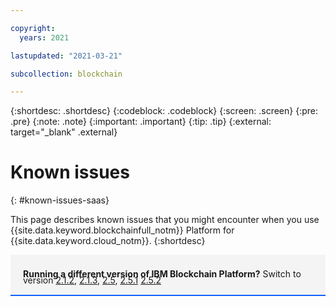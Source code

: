 ```yaml
---

copyright:
  years: 2021

lastupdated: "2021-03-21"

subcollection: blockchain

---
```


{:shortdesc: .shortdesc}
{:codeblock: .codeblock}
{:screen: .screen}
{:pre: .pre}
{:note: .note}
{:important: .important}
{:tip: .tip}
{:external: target="_blank" .external}

# Known issues
{: #known-issues-saas}

This page describes known issues that you might encounter when you use {{site.data.keyword.blockchainfull_notm}} Platform for {{site.data.keyword.cloud_notm}}.
{:shortdesc}

<div style="background-color: #f4f4f4; padding-left: 20px; border-bottom: 2px solid #0f62fe; padding-top: 12px; padding-bottom: 4px; margin-bottom: 16px;">
  <p style="line-height: 10px;">
    <strong>Running a different version of IBM Blockchain Platform?</strong> Switch to version
    <a href="/docs/blockchain-sw?topic=blockchain-sw-known-issues-saas">2.1.2</a>,
    <a href="/docs/blockchain-sw-213?topic=blockchain-sw-213-known-issues-saas">2.1.3</a>,
    <a href="/docs/blockchain-sw-25?topic=blockchain-sw-25-known-issues-saas">2.5</a>,
    <a href="/docs/blockchain-sw-251?topic=blockchain-sw-251-known-issues-saas">2.5.1</a>
    <a href="/docs/blockchain-sw-252?topic=blockchain-sw-252-known-issues-saas">2.5.2</a>
    </p>
</div>






